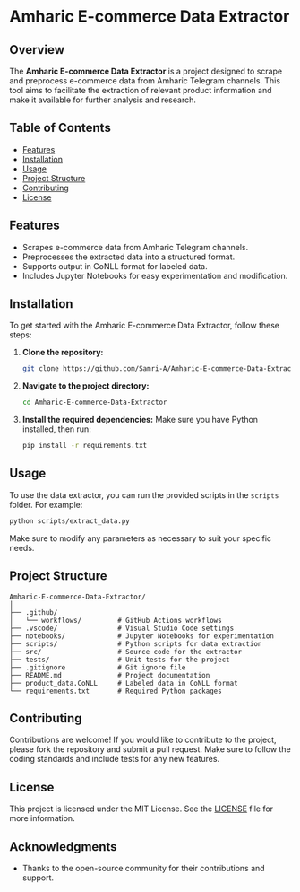 # Amharic E-commerce Data Extractor

## Overview
The **Amharic E-commerce Data Extractor** is a project designed to scrape and preprocess e-commerce data from Amharic Telegram channels. This tool aims to facilitate the extraction of relevant product information and make it available for further analysis and research.

## Table of Contents
- [Features](#features)
- [Installation](#installation)
- [Usage](#usage)
- [Project Structure](#project-structure)
- [Contributing](#contributing)
- [License](#license)

## Features
- Scrapes e-commerce data from Amharic Telegram channels.
- Preprocesses the extracted data into a structured format.
- Supports output in CoNLL format for labeled data.
- Includes Jupyter Notebooks for easy experimentation and modification.

## Installation
To get started with the Amharic E-commerce Data Extractor, follow these steps:

1. **Clone the repository:**
   ```bash
   git clone https://github.com/Samri-A/Amharic-E-commerce-Data-Extractor.git
   ```

2. **Navigate to the project directory:**
   ```bash
   cd Amharic-E-commerce-Data-Extractor
   ```

3. **Install the required dependencies:**
   Make sure you have Python installed, then run:
   ```bash
   pip install -r requirements.txt
   ```

## Usage
To use the data extractor, you can run the provided scripts in the `scripts` folder. For example:
```bash
python scripts/extract_data.py
```
Make sure to modify any parameters as necessary to suit your specific needs.

## Project Structure
```
Amharic-E-commerce-Data-Extractor/
│
├── .github/
│   └── workflows/         # GitHub Actions workflows
├── .vscode/               # Visual Studio Code settings
├── notebooks/             # Jupyter Notebooks for experimentation
├── scripts/               # Python scripts for data extraction
├── src/                   # Source code for the extractor
├── tests/                 # Unit tests for the project
├── .gitignore             # Git ignore file
├── README.md              # Project documentation
├── product_data.CoNLL     # Labeled data in CoNLL format
└── requirements.txt       # Required Python packages
```

## Contributing
Contributions are welcome! If you would like to contribute to the project, please fork the repository and submit a pull request. Make sure to follow the coding standards and include tests for any new features.

## License
This project is licensed under the MIT License. See the [LICENSE](LICENSE) file for more information.

## Acknowledgments
- Thanks to the open-source community for their contributions and support.

